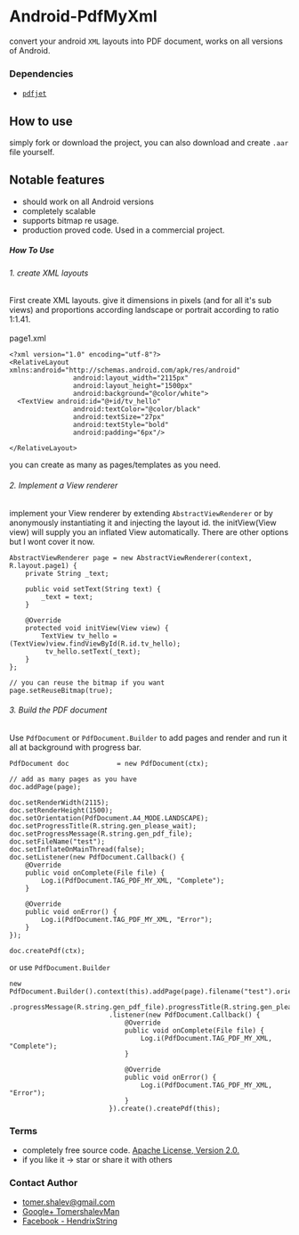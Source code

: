 # Android-PdfMyXml
convert your android `XML` layouts into PDF document, works on all versions of Android.

### Dependencies
* [`pdfjet`](https://github.com/soster/pdfjet)

## How to use
simply fork or download the project, you can also download and create `.aar` file yourself.

## Notable features
* should work on all Android versions
* completely scalable
* supports bitmap re usage.
* production proved code. Used in a commercial project.

##### How To Use
###### 1. create XML layouts
First create XML layouts. give it dimensions in pixels (and for all it's sub views) and proportions according landscape or portrait according to ratio 1:1.41.<br/><br/>
page1.xml
```
<?xml version="1.0" encoding="utf-8"?>
<RelativeLayout xmlns:android="http://schemas.android.com/apk/res/android"
                android:layout_width="2115px"
                android:layout_height="1500px"
                android:background="@color/white">
  <TextView android:id="@+id/tv_hello"
                android:textColor="@color/black"
                android:textSize="27px"
                android:textStyle="bold"
                android:padding="6px"/>

</RelativeLayout>
```

you can create as many as pages/templates as you need.

###### 2. Implement a View renderer
implement your View renderer by extending `AbstractViewRenderer` or by anonymously instantiating it and injecting the layout id. the initView(View view) will supply you an inflated View automatically. There are other options but I wont cover it now.
```
AbstractViewRenderer page = new AbstractViewRenderer(context, R.layout.page1) {
    private String _text;

    public void setText(String text) {
        _text = text;
    }

    @Override
    protected void initView(View view) {
        TextView tv_hello = (TextView)view.findViewById(R.id.tv_hello);
         tv_hello.setText(_text);
    }
};

// you can reuse the bitmap if you want
page.setReuseBitmap(true);

```

###### 3. Build the PDF document
Use `PdfDocument` or `PdfDocument.Builder` to add pages and render and run it all at background with progress bar.
```
PdfDocument doc            = new PdfDocument(ctx);

// add as many pages as you have
doc.addPage(page);

doc.setRenderWidth(2115);
doc.setRenderHeight(1500);
doc.setOrientation(PdfDocument.A4_MODE.LANDSCAPE);
doc.setProgressTitle(R.string.gen_please_wait);
doc.setProgressMessage(R.string.gen_pdf_file);
doc.setFileName("test");
doc.setInflateOnMainThread(false);
doc.setListener(new PdfDocument.Callback() {
    @Override
    public void onComplete(File file) {
        Log.i(PdfDocument.TAG_PDF_MY_XML, "Complete");
    }

    @Override
    public void onError() {
        Log.i(PdfDocument.TAG_PDF_MY_XML, "Error");
    }
});

doc.createPdf(ctx);

```

or use `PdfDocument.Builder`
```
new PdfDocument.Builder().context(this).addPage(page).filename("test").orientation(PdfDocument.A4_MODE.LANDSCAPE)
                         .progressMessage(R.string.gen_pdf_file).progressTitle(R.string.gen_please_wait).renderWidth(2115).renderHeight(1500)
                         .listener(new PdfDocument.Callback() {
                             @Override
                             public void onComplete(File file) {
                                 Log.i(PdfDocument.TAG_PDF_MY_XML, "Complete");
                             }

                             @Override
                             public void onError() {
                                 Log.i(PdfDocument.TAG_PDF_MY_XML, "Error");
                             }
                         }).create().createPdf(this);
```

### Terms
* completely free source code. [Apache License, Version 2.0.](http://www.apache.org/licenses/LICENSE-2.0)
* if you like it -> star or share it with others

### Contact Author
* [tomer.shalev@gmail.com](tomer.shalev@gmail.com)
* [Google+ TomershalevMan](https://plus.google.com/+TomershalevMan/about)
* [Facebook - HendrixString](https://www.facebook.com/HendrixString)

